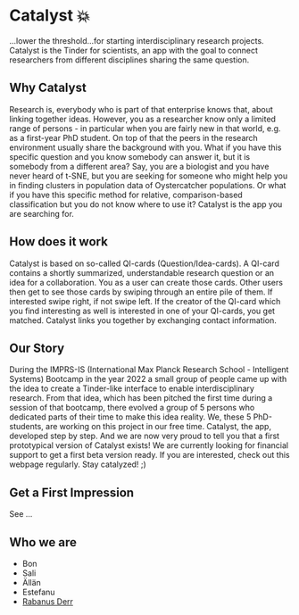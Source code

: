 # Catalyst 💥
...lower the threshold...for starting interdisciplinary research projects. Catalyst is the Tinder for scientists, an app with the goal to connect researchers from different disciplines sharing the same question. 

## Why Catalyst
Research is, everybody who is part of that enterprise knows that, about linking together ideas. However, you as a researcher know only a limited range of persons - in particular when you are fairly new in that world, e.g. as a first-year PhD student. On top of that the peers in the research environment usually share the background with you. What if you have this specific question and you know somebody can answer it, but it is somebody from a different area? Say, you are a biologist and you have never heard of t-SNE, but you are seeking for someone who might help you in finding clusters in population data of Oystercatcher populations. Or what if you have this specific method for relative, comparison-based classification but you do not know where to use it? Catalyst is the app you are searching for.

## How does it work
Catalyst is based on so-called QI-cards (Question/Idea-cards). A QI-card contains a shortly summarized, understandable research question or an idea for a collaboration. You as a user can create those cards. Other users then get to see those cards by swiping through an entire pile of them. If interested swipe right, if not swipe left. If the creator of the QI-card which you find interesting as well is interested in one of your QI-cards, you get matched. Catalyst links you together by exchanging contact information.

## Our Story
During the IMPRS-IS (International Max Planck Research School - Intelligent Systems) Bootcamp in the year 2022 a small group of people came up with the idea to create a Tinder-like interface to enable interdisciplinary research. From that idea, which has been pitched the first time during a session of that bootcamp, there evolved a group of 5 persons who dedicated parts of their time to make this idea reality. We, these 5 PhD-students, are working on this project in our free time. Catalyst, the app, developed step by step. And we are now very proud to tell you that a first prototypical version of Catalyst exists! We are currently looking for financial support to get a first beta version ready. If you are interested, check out this webpage regularly. Stay catalyzed! ;)

## Get a First Impression
See ...

## Who we are
 - Bon
 - Sali
 - Ällän
 - Estefanu
 - [Rabanus Derr](https://fm.ls/rabanus-derr)
